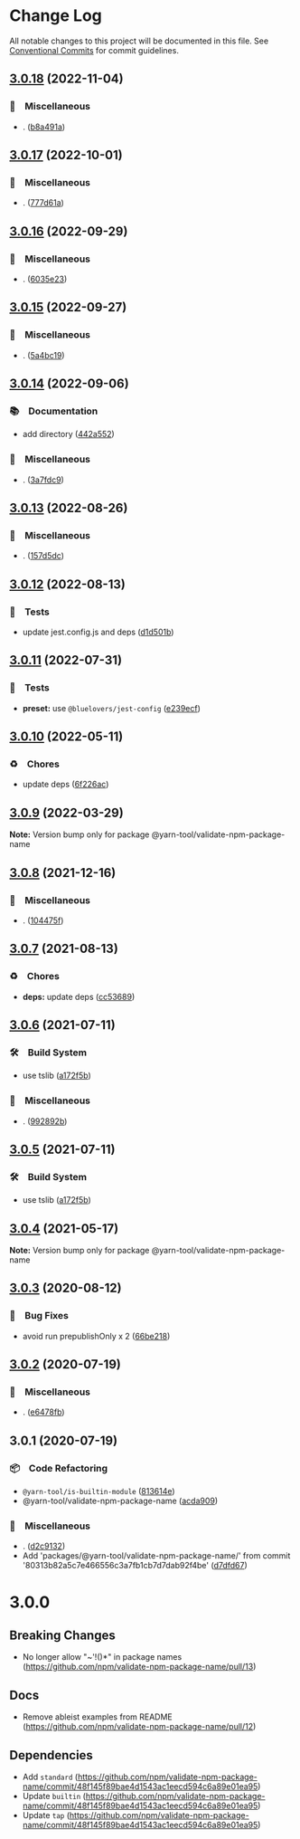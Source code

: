 # Change Log

All notable changes to this project will be documented in this file.
See [Conventional Commits](https://conventionalcommits.org) for commit guidelines.

## [3.0.18](https://github.com/bluelovers/ws-yarn-workspaces/compare/@yarn-tool/validate-npm-package-name@3.0.17...@yarn-tool/validate-npm-package-name@3.0.18) (2022-11-04)



### 🔖　Miscellaneous

* . ([b8a491a](https://github.com/bluelovers/ws-yarn-workspaces/commit/b8a491a3db776f34f535cab74d5184c88b4562ed))



## [3.0.17](https://github.com/bluelovers/ws-yarn-workspaces/compare/@yarn-tool/validate-npm-package-name@3.0.16...@yarn-tool/validate-npm-package-name@3.0.17) (2022-10-01)



### 🔖　Miscellaneous

* . ([777d61a](https://github.com/bluelovers/ws-yarn-workspaces/commit/777d61af255146b2b1b1f364587c36a0f5bfc00c))



## [3.0.16](https://github.com/bluelovers/ws-yarn-workspaces/compare/@yarn-tool/validate-npm-package-name@3.0.15...@yarn-tool/validate-npm-package-name@3.0.16) (2022-09-29)



### 🔖　Miscellaneous

* . ([6035e23](https://github.com/bluelovers/ws-yarn-workspaces/commit/6035e2399f4f5a5f5e5ac56309b6dc37ffe91389))



## [3.0.15](https://github.com/bluelovers/ws-yarn-workspaces/compare/@yarn-tool/validate-npm-package-name@3.0.14...@yarn-tool/validate-npm-package-name@3.0.15) (2022-09-27)



### 🔖　Miscellaneous

* . ([5a4bc19](https://github.com/bluelovers/ws-yarn-workspaces/commit/5a4bc19a0a279a49e752d776279165e14c402427))



## [3.0.14](https://github.com/bluelovers/ws-yarn-workspaces/compare/@yarn-tool/validate-npm-package-name@3.0.13...@yarn-tool/validate-npm-package-name@3.0.14) (2022-09-06)



### 📚　Documentation

* add directory ([442a552](https://github.com/bluelovers/ws-yarn-workspaces/commit/442a55232619f7fe2b9bad6f8eccfffc4f8f47d2))


### 🔖　Miscellaneous

* . ([3a7fdc9](https://github.com/bluelovers/ws-yarn-workspaces/commit/3a7fdc924ada93b1d0ac0160f8d77e46ff060588))



## [3.0.13](https://github.com/bluelovers/ws-yarn-workspaces/compare/@yarn-tool/validate-npm-package-name@3.0.12...@yarn-tool/validate-npm-package-name@3.0.13) (2022-08-26)



### 🔖　Miscellaneous

* . ([157d5dc](https://github.com/bluelovers/ws-yarn-workspaces/commit/157d5dc8959261d9326f6e633987182898ae9670))



## [3.0.12](https://github.com/bluelovers/ws-yarn-workspaces/compare/@yarn-tool/validate-npm-package-name@3.0.11...@yarn-tool/validate-npm-package-name@3.0.12) (2022-08-13)


### 🚨　Tests

* update jest.config.js and deps ([d1d501b](https://github.com/bluelovers/ws-yarn-workspaces/commit/d1d501ba059130bd8f90e6eaa266084110698011))





## [3.0.11](https://github.com/bluelovers/ws-yarn-workspaces/compare/@yarn-tool/validate-npm-package-name@3.0.10...@yarn-tool/validate-npm-package-name@3.0.11) (2022-07-31)


### 🚨　Tests

* **preset:** use `@bluelovers/jest-config` ([e239ecf](https://github.com/bluelovers/ws-yarn-workspaces/commit/e239ecf606d82930c6036ec1241bf3b4a1095423))





## [3.0.10](https://github.com/bluelovers/ws-yarn-workspaces/compare/@yarn-tool/validate-npm-package-name@3.0.9...@yarn-tool/validate-npm-package-name@3.0.10) (2022-05-11)


### ♻️　Chores

* update deps ([6f226ac](https://github.com/bluelovers/ws-yarn-workspaces/commit/6f226acfd22f0b213eaa8a84886f8391284b1fcf))





## [3.0.9](https://github.com/bluelovers/ws-yarn-workspaces/compare/@yarn-tool/validate-npm-package-name@3.0.8...@yarn-tool/validate-npm-package-name@3.0.9) (2022-03-29)

**Note:** Version bump only for package @yarn-tool/validate-npm-package-name





## [3.0.8](https://github.com/bluelovers/ws-yarn-workspaces/compare/@yarn-tool/validate-npm-package-name@3.0.7...@yarn-tool/validate-npm-package-name@3.0.8) (2021-12-16)


### 🔖　Miscellaneous

* . ([104475f](https://github.com/bluelovers/ws-yarn-workspaces/commit/104475f2baa62e53dcc4cd6f3fb3a425cba1c88d))





## [3.0.7](https://github.com/bluelovers/ws-yarn-workspaces/compare/@yarn-tool/validate-npm-package-name@3.0.6...@yarn-tool/validate-npm-package-name@3.0.7) (2021-08-13)


### ♻️　Chores

* **deps:** update deps ([cc53689](https://github.com/bluelovers/ws-yarn-workspaces/commit/cc53689dadd1334672807d4737c0e6400b15aba0))





## [3.0.6](https://github.com/bluelovers/ws-yarn-workspaces/compare/@yarn-tool/validate-npm-package-name@3.0.4...@yarn-tool/validate-npm-package-name@3.0.6) (2021-07-11)


### 🛠　Build System

* use tslib ([a172f5b](https://github.com/bluelovers/ws-yarn-workspaces/commit/a172f5b85b6b74256ebc8707435e0756adfd533a))


### 🔖　Miscellaneous

* . ([992892b](https://github.com/bluelovers/ws-yarn-workspaces/commit/992892bbf110cad2a8ee559521fc64506700e228))





## [3.0.5](https://github.com/bluelovers/ws-yarn-workspaces/compare/@yarn-tool/validate-npm-package-name@3.0.4...@yarn-tool/validate-npm-package-name@3.0.5) (2021-07-11)


### 🛠　Build System

* use tslib ([a172f5b](https://github.com/bluelovers/ws-yarn-workspaces/commit/a172f5b85b6b74256ebc8707435e0756adfd533a))





## [3.0.4](https://github.com/bluelovers/ws-yarn-workspaces/compare/@yarn-tool/validate-npm-package-name@3.0.3...@yarn-tool/validate-npm-package-name@3.0.4) (2021-05-17)

**Note:** Version bump only for package @yarn-tool/validate-npm-package-name





## [3.0.3](https://github.com/bluelovers/ws-yarn-workspaces/compare/@yarn-tool/validate-npm-package-name@3.0.2...@yarn-tool/validate-npm-package-name@3.0.3) (2020-08-12)


### 🐛　Bug Fixes

* avoid run prepublishOnly x 2 ([66be218](https://github.com/bluelovers/ws-yarn-workspaces/commit/66be2186a617129e9c9594882ef2ccfa843c6a24))





## [3.0.2](https://github.com/bluelovers/ws-yarn-workspaces/compare/@yarn-tool/validate-npm-package-name@3.0.1...@yarn-tool/validate-npm-package-name@3.0.2) (2020-07-19)


### 🔖　Miscellaneous

* . ([e6478fb](https://github.com/bluelovers/ws-yarn-workspaces/commit/e6478fb9e579ca2eb0315141a5aa05b0b86a1b07))





## 3.0.1 (2020-07-19)


### 📦　Code Refactoring

* `@yarn-tool/is-builtin-module` ([813614e](https://github.com/bluelovers/ws-yarn-workspaces/commit/813614e2d60d4d05558368af2b03f074580c3c72))
* @yarn-tool/validate-npm-package-name ([acda909](https://github.com/bluelovers/ws-yarn-workspaces/commit/acda9091923a890da8743c05b6f63203de68d0b5))


### 🔖　Miscellaneous

* . ([d2c9132](https://github.com/bluelovers/ws-yarn-workspaces/commit/d2c9132a20002352b271d6dc7acaf21983586fcb))
* Add 'packages/@yarn-tool/validate-npm-package-name/' from commit '80313b82a5c7e466556c3a7fb1cb7d7dab92f4be' ([d7dfd67](https://github.com/bluelovers/ws-yarn-workspaces/commit/d7dfd670b1d27a765ec602c7333f36439cd56391))





# 3.0.0

## Breaking Changes

- No longer allow "~'!()*" in package names (https://github.com/npm/validate-npm-package-name/pull/13)

## Docs

- Remove ableist examples from README (https://github.com/npm/validate-npm-package-name/pull/12)

## Dependencies

- Add `standard` (https://github.com/npm/validate-npm-package-name/commit/48f145f89bae4d1543ac1eecd594c6a89e01ea95)
- Update `builtin` (https://github.com/npm/validate-npm-package-name/commit/48f145f89bae4d1543ac1eecd594c6a89e01ea95)
- Update `tap` (https://github.com/npm/validate-npm-package-name/commit/48f145f89bae4d1543ac1eecd594c6a89e01ea95)
